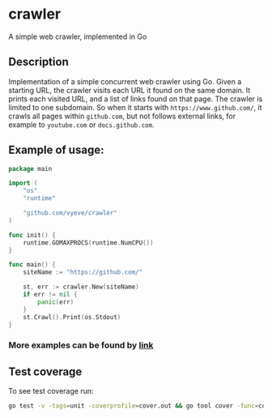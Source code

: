 # crawler
A simple web crawler, implemented in Go

## Description
Implementation of a simple concurrent web crawler using Go. 
Given a starting URL, the crawler visits each URL it found on the same domain. It prints each visited URL, and a list of links found on that page. The crawler is limited to one subdomain. So when it starts with `https://www.github.com/`, it crawls all pages within `github.com`, but not follows external links, for example to `youtube.com` or `docs.github.com`.

## Example of usage:

```go
package main

import (
	"os"
	"runtime"

	"github.com/vyeve/crawler"
)

func init() {
	runtime.GOMAXPROCS(runtime.NumCPU())
}

func main() {
	siteName := "https://github.com/"

	st, err := crawler.New(siteName)
	if err != nil {
		panic(err)
	}
	st.Crawl().Print(os.Stdout)
}

```

### More examples can be found by [link](https://github.com/vyeve/crawler/tree/master/example "Crawler usage")

## Test coverage
To see test coverage run:
```bash
go test -v -tags=unit -coverprofile=cover.out && go tool cover -func=cover.out >> test.out && go tool cover -html=cover.out
```
